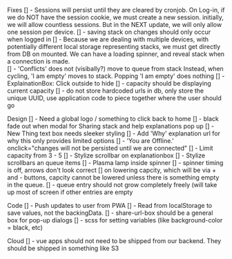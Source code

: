 Fixes
[] - Sessions will persist until they are cleared by cronjob. 
    On Log-in, if we do NOT have the session cookie, we must create 
    a new session. initially, we will allow countless sessions. 
    But in the NEXT update, we will only allow one session per device. 
[] - saving stack on changes should only occur when logged in 
[] - Because we are dealing with multiple devices, with potentially different local storage representing stacks, we must get directly from DB on mounted. We can have a loading spinner, and reveal stack when a connection is made.  
[] - 'Conflicts' does not (visibally?) move to queue from stack
      Instead, when cycling, 'I am empty' moves to stack. 
      Popping 'I am empty' does nothing
[] - ExplainationBox: Click outside to hide
[] - capacity should be displaying current capacity
[] - do not store hardcoded urls in db, only store the unique UUID,
use application code to piece together where the user should go

Design
[] - Need a global logo / something to click back to home
[] - black fade out when modal for Sharing stack and help explanations
      pop up
[] - New Thing text box needs sleeker styling
[] - Add 'Why' explanation url for why this only provides limited options
[] - 'You are Offline.' onclick="changes will not be persisted until we are connected"
[] - Limit capacity from 3 - 5
[] - Stylize scrollbar on explanationbox
[] - Stylize scrollbars an queue items
[] - Plasma lamp inside spinner
[] - spinner timing is off, arrows don't look correct
[] on lowering capcity, which will be via + and - buttons, capcity cannot be lowered unless there is something empty in the queue. 
[] - queue entry should not grow completely freely (will take up most of screen if other entries are empty

Code
[] - Push updates to user from PWA
[] - Read from localStorage to save values, not the backingData. 
[] - share-url-box should be a general box for pop-up dialogs
[] - scss for setting variables (like background-color = black, etc)

Cloud
[] - vue apps should not need to be shipped from our backend. They should be shipped in something like S3